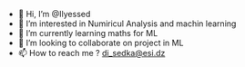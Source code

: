 - 👋 Hi, I’m @Ilyessed
- 👀 I’m interested in Numiricul Analysis and machin learning
- 🌱 I’m currently learning maths for ML
- 💞️ I’m looking to collaborate on project in ML
- 📫 How to reach me ? di_sedka@esi.dz

<!---
Ilyessed/Ilyessed is a ✨ special ✨ repository because its `README.md` (this file) appears on your GitHub profile.
You can click the Preview link to take a look at your changes.
--->
